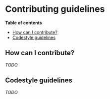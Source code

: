 # Contributing guidelines

**Table of contents**

- [How can I contribute?](#how-can-i-contribute)
- [Codestyle guidelines](#codestyle-guidelines)

## How can I contribute?

_TODO_

## Codestyle guidelines

_TODO_
